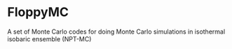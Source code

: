 # FloppyMC
A set of Monte Carlo codes for doing Monte Carlo simulations in isothermal isobaric ensemble (NPT-MC)
